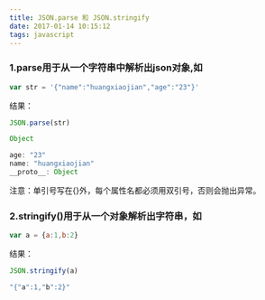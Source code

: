 ```yaml
---
title: JSON.parse 和 JSON.stringify
date: 2017-01-14 10:15:12
tags: javascript
---
```



### 1.parse用于从一个字符串中解析出json对象,如

```javascript
var str = '{"name":"huangxiaojian","age":"23"}'
```
结果：

```javascript
JSON.parse(str)

Object

age: "23"
name: "huangxiaojian"
__proto__: Object
```

注意：单引号写在{}外，每个属性名都必须用双引号，否则会抛出异常。



### 2.stringify()用于从一个对象解析出字符串，如
```javascript
var a = {a:1,b:2}
```
结果：
```javascript
JSON.stringify(a)

"{"a":1,"b":2}" 
```
